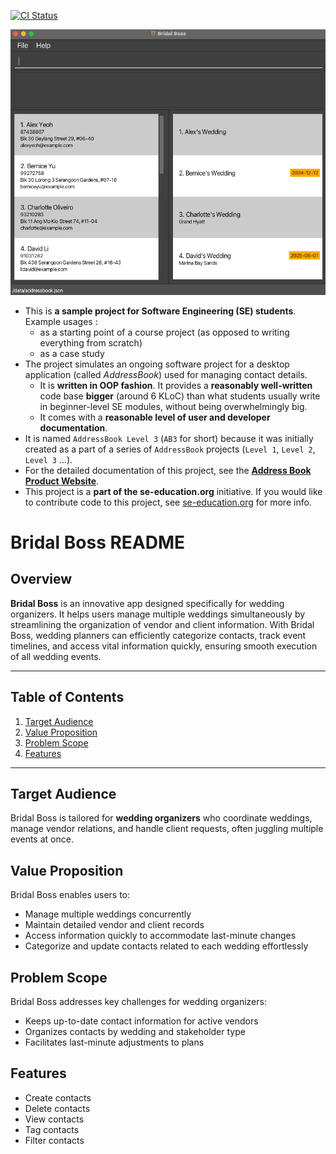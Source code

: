 [![CI Status](https://github.com/se-edu/addressbook-level3/workflows/Java%20CI/badge.svg)](https://github.com/se-edu/addressbook-level3/actions)

![Ui](docs/images/Ui.png)

* This is **a sample project for Software Engineering (SE) students**.<br>
  Example usages :
  * as a starting point of a course project (as opposed to writing everything from scratch)
  * as a case study
* The project simulates an ongoing software project for a desktop application (called _AddressBook_) used for managing contact details.
  * It is **written in OOP fashion**. It provides a **reasonably well-written** code base **bigger** (around 6 KLoC) than what students usually write in beginner-level SE modules, without being overwhelmingly big.
  * It comes with a **reasonable level of user and developer documentation**.
* It is named `AddressBook Level 3` (`AB3` for short) because it was initially created as a part of a series of `AddressBook` projects (`Level 1`, `Level 2`, `Level 3` ...).
* For the detailed documentation of this project, see the **[Address Book Product Website](https://se-education.org/addressbook-level3)**.
* This project is a **part of the se-education.org** initiative. If you would like to contribute code to this project, see [se-education.org](https://se-education.org/#contributing-to-se-edu) for more info.

# Bridal Boss README

## Overview

**Bridal Boss** is an innovative app designed specifically for wedding organizers. It helps users manage multiple weddings simultaneously by streamlining the organization of vendor and client information. With Bridal Boss, wedding planners can efficiently categorize contacts, track event timelines, and access vital information quickly, ensuring smooth execution of all wedding events.

---

## Table of Contents

1. [Target Audience](#target-audience)
2. [Value Proposition](#value-proposition)
3. [Problem Scope](#problem-scope)
4. [Features](#features)

---

## Target Audience

Bridal Boss is tailored for **wedding organizers** who coordinate weddings, manage vendor relations, and handle client requests, often juggling multiple events at once.

## Value Proposition

Bridal Boss enables users to:

- Manage multiple weddings concurrently
- Maintain detailed vendor and client records
- Access information quickly to accommodate last-minute changes
- Categorize and update contacts related to each wedding effortlessly

## Problem Scope

Bridal Boss addresses key challenges for wedding organizers:

- Keeps up-to-date contact information for active vendors
- Organizes contacts by wedding and stakeholder type
- Facilitates last-minute adjustments to plans

## Features

- Create contacts
- Delete contacts
- View contacts
- Tag contacts
- Filter contacts
